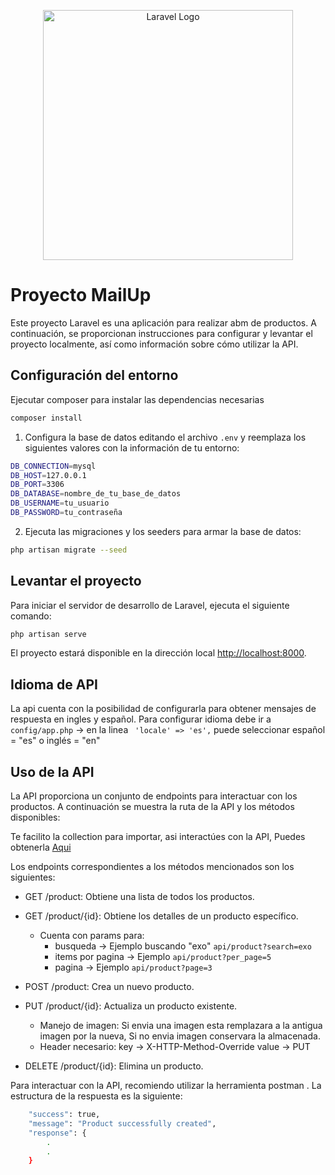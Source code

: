 <p align="center"><a href="https://laravel.com" target="_blank"><img src="https://raw.githubusercontent.com/laravel/art/master/logo-lockup/5%20SVG/2%20CMYK/1%20Full%20Color/laravel-logolockup-cmyk-red.svg" width="400" alt="Laravel Logo"></a></p>


# Proyecto MailUp

Este proyecto Laravel es una aplicación para realizar abm de productos. A continuación, se proporcionan instrucciones para configurar y levantar el proyecto localmente, así como información sobre cómo utilizar la API.


## Configuración del entorno

Ejecutar composer para instalar las dependencias necesarias
```sh
composer install
```

1. Configura la base de datos editando el archivo `.env` y reemplaza los siguientes valores con la información de tu entorno:
```sh
DB_CONNECTION=mysql
DB_HOST=127.0.0.1
DB_PORT=3306
DB_DATABASE=nombre_de_tu_base_de_datos
DB_USERNAME=tu_usuario
DB_PASSWORD=tu_contraseña
```

2. Ejecuta las migraciones y los seeders para armar la base de datos:

```sh
php artisan migrate --seed
```

## Levantar el proyecto

Para iniciar el servidor de desarrollo de Laravel, ejecuta el siguiente comando:
```sh
php artisan serve
```

El proyecto estará disponible en la dirección local [http://localhost:8000](http://localhost:8000).

## Idioma de API

La api cuenta con la posibilidad de configurarla para obtener mensajes de respuesta en ingles y español. Para configurar idioma debe ir a
```config/app.php``` -> en la linea ``` 'locale' => 'es',``` puede seleccionar español = "es" o inglés = "en" 

## Uso de la API

La API proporciona un conjunto de endpoints para interactuar con los productos. A continuación se muestra la ruta de la API y los métodos disponibles:

Te facilito la collection para importar, asi interactúes con la API, Puedes obtenerla [Aqui](https://github.com/gabrielvega9316/mailup_api/blob/main/resources/docs/MailUp-api.postman_collection.json)

Los endpoints correspondientes a los métodos mencionados son los siguientes:

- GET /product: Obtiene una lista de todos los productos.
- GET /product/{id}: Obtiene los detalles de un producto específico.
   - Cuenta con params para: 
        - busqueda -> Ejemplo buscando "exo" `api/product?search=exo`
        - items por pagina -> Ejemplo `api/product?per_page=5`
        - pagina -> Ejemplo `api/product?page=3`
    
    
- POST /product: Crea un nuevo producto.
- PUT /product/{id}: Actualiza un producto existente.
    - Manejo de imagen: Si envia una imagen esta remplazara a la antigua imagen por la nueva, Si no envia imagen conservara la almacenada.
    - Header necesario: key -> X-HTTP-Method-Override  value -> PUT 
- DELETE /product/{id}: Elimina un producto.

Para interactuar con la API, recomiendo utilizar la herramienta postman . La estructura de la respuesta es la siguiente:

```sh
    "success": true,
    "message": "Product successfully created",
    "response": {
        .
        .
    }
```

